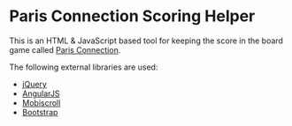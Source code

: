 Paris Connection Scoring Helper
===============================

This is an HTML & JavaScript based tool for keeping the score in the board game
called [Paris Connection](http://boardgamegeek.com/boardgame/75358/paris-connection).

The following external libraries are used:

- [jQuery](http://jquery.com/)
- [AngularJS](http://angularjs.org/)
- [Mobiscroll](https://github.com/acidb/mobiscroll)
- [Bootstrap](http://getbootstrap.com/)
